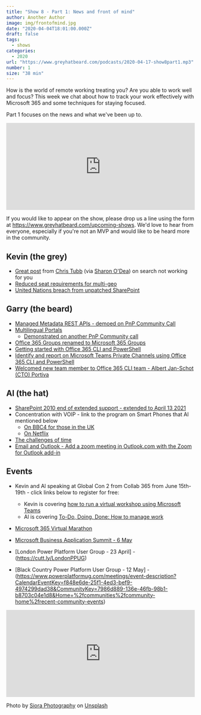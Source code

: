 ```yaml
---
title: "Show 8 - Part 1: News and front of mind"
author: Another Author
image: img/frontofmind.jpg
date: "2020-04-04T18:01:00.000Z"
draft: false
tags: 
  - shows
categories:
  - 2020
url: "https://www.greyhatbeard.com/podcasts/2020-04-17-show8part1.mp3"
number: 1
size: "38 min"
---
```


How is the world of remote working treating you? Are you able to work well and focus? This week we chat about how to track your work effectively with Microsoft 365 and some techniques for staying focused.

Part 1 focuses on the news and what we've been up to. 

<iframe src="https://open.spotify.com/episode/4HXWXCYm6ZehEaRU0wv3Or" width="100%" height="232" frameborder="0" allowtransparency="true" allow="encrypted-media"></iframe>

If you would like to appear on the show, please drop us a line using the form at https://www.greyhatbeard.com/upcoming-shows. We'd love to hear from everyone, especially if you're not an MVP and would like to be heard more in the community.

## Kevin (the grey)
- [Great post](https://www.linkedin.com/pulse/search-isnt-working-what-do-chris-tubb/) from [Chris Tubb](https://twitter.com/christubb) (via [Sharon O'Dea](https://www.twitter.com/sharonodea)) on search not working for you
- [Reduced seat requirements for multi-geo](https://techcommunity.microsoft.com/t5/office-365-blog/multi-geo-reduced-seat-minimum-and-expanded-geo-coverage/ba-p/1310777)
- [United Nations breach from unpatched SharePoint](https://www.thenewhumanitarian.org/investigation/2020/01/29/united-nations-cyber-attack)

## Garry (the beard)
- [Managed Metadata REST APIs - demoed on PnP Community Call](https://www.youtube.com/watch?v=WDQZhkAqmck)
- [Multilingual Portals](https://support.office.com/en-us/article/create-multilingual-communication-sites-pages-and-news-2bb7d610-5453-41c6-a0e8-6f40b3ed750c?ui=en-US&rs=en-US&ad=US)
  - [Demonstrated on another PnP Community call](https://www.youtube.com/watch?v=yKx5FDeLevY)
- [Office 365 Groups renamed to Microsoft 365 Groups](https://techcommunity.microsoft.com/t5/microsoft-365-blog/office-365-groups-will-become-microsoft-365-groups/ba-p/1303601)
- [Getting started with Office 365 CLI and PowerShell](https://garrytrinder.github.io/2020/04/getting-started-with-office365-cli-and-powershell)
- [Identify and report on Microsoft Teams Private Channels using Office 365 CLI and PowerShell](https://garrytrinder.github.io/2020/04/ms-teams-private-channel-report)
- [Welcomed new team member to Office 365 CLI team - Albert Jan-Schot (CTO) Portiva](https://github.com/pnp/office365-cli/discussions/1459)

## Al (the hat)
- [SharePoint 2010 end of extended support - extended to April 13 2021](https://techcommunity.microsoft.com/t5/microsoft-sharepoint-blog/revised-end-of-support-date-for-sharepoint-server-2010-april-13/ba-p/1285559)
- Concentration with VOIP - link to the program on Smart Phones that Al mentioned below
  - [On BBC4 for those in the UK](https://www.bbc.co.uk/programmes/m0007mzw)
  - [On Netflix](https://www.netflix.com/watch/81254294)
- [The challenges of time](https://techcommunity.microsoft.com/t5/daylight-saving-time-time-zone/2020-time-zone-updates-for-the-kingdom-of-morocco/ba-p/1317388)
- [Email and Outlook - Add a zoom meeting in Outlook.com with the Zoom for Outlook add-in](https://techcommunity.microsoft.com/t5/outlook-blog/manage-your-time-while-working-from-home-with-outlook/ba-p/1303852)

## Events
- Kevin and Al speaking at Global Con 2 from Collab 365 from June 15th-19th - click links below to register for free:
  - Kevin is covering [how to run a virtual workshop using Microsoft Teams](https://partners.collab365.community/16428/41362)
  - Al is covering [To-Do, Doing, Done: How to manage work](https://partners.collab365.community/16428/41362)

- [Microsoft 365 Virtual Marathon](https://www.eventbrite.com/e/microsoft-365-virtual-marathon-brought-to-you-by-spc-and-the-community-tickets-102220839282)
- [Microsoft Business Application Summit - 6 May](https://www.microsoft.com/en-us/businessapplicationssummit)
- [London Power Platform User Group - 23 April] - (https://cutt.ly/LondonPPUG)
- [Black Country Power Platform User Group - 12 May] - (https://www.powerplatformug.com/meetings/event-description?CalendarEventKey=f848e6de-25f1-4ed3-bef9-4974299dad38&CommunityKey=7986d889-136e-46fb-98b1-b8703c04e1d8&Home=%2fcommunities%2fcommunity-home%2frecent-community-events)

<iframe src="https://open.spotify.com/embed-podcast/episode/4HXWXCYm6ZehEaRU0wv3Or" width="100%" height="232" frameborder="0" allowtransparency="true" allow="encrypted-media"></iframe>

Photo by [Siora Photography](https://unsplash.com/@siora18?utm_source=unsplash&utm_medium=referral&utm_content=creditCopyText) on [Unsplash](https://unsplash.com/@siora18)
